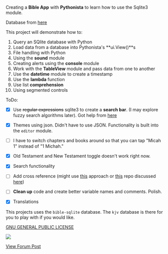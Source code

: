 Creating a **Bible App** with **Pythonista** to learn how to use the Sqlite3 module.

Database from [here](https://github.com/scrollmapper/bible_databases)

This project will demonstrate how to:

1. Query an SQlite database with Python
2. Load data from a database into Pythonista's **ui.View()**s
3. File handling with Python
4. Using the **sound** module
5. Creating alerts using the **console** module
6. Work with the **TableView** module and pass data from one to another
7. Use the **datetime** module to create a timestamp
8. Use the **lambda** function
9. Use list **comprehension**
10. Using segmented controls

ToDo:
- [x] Use ~~regular expressions~~ sqlite3 to create a **search bar**. (I may explore fuzzy search algorithms later). Got help from [here](http://stackoverflow.com/questions/3671761/how-to-search-for-a-substring-in-sqlite)
- [x] Themes using json. Didn't have to use JSON. Functionality is built into the `editor` module.
- [ ] I have to switch chapters and books around so that you can tap "Micah 1" instead of "1 Michah."
- [x] Old Testament and New Testament toggle doesn't work right now.
- [x] Search functionality
- [ ] Add cross reference (might use [this](http://stackoverflow.com/questions/19472922/reading-external-sql-script-in-python) approach or [this](https://github.com/tommasoturchi/mysql-connector-pythonista) repo discussed [here]([this](https://forum.omz-software.com/topic/3334/mysql-in-pythonista)))
- [ ] **Clean up** code and create better variable names and comments. Polish.
- [x] Translations


This projects uses the `bible-sqlite` database. The `kjv` database is there for you to play with if you would like.

[GNU GENERAL PUBLIC LICENSE](http://choosealicense.com/licenses/gpl-3.0/)

![](https://github.com/TutorialDoctor/Pythonista-Projects/blob/master/Projects/Apps/Basic%20Bible/screen3.png?raw=true)

[View Forum Post](https://forum.omz-software.com/topic/3388/free-bible-app-w-source-code)
